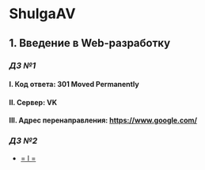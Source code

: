# ShulgaAV

## **1. Введение в Web-разработку**

### *ДЗ №1*
#### I. Код ответа: 301 Moved Permanently
#### II. Сервер: VK
#### III. Адрес перенаправления: https://www.google.com/

### *ДЗ №2*
* [= I =](https://jsfiddle.net/ShulgaAV/tukj5916/3/)
